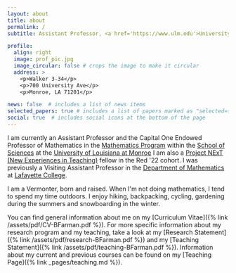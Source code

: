 ```yaml
---
layout: about
title: about
permalink: /
subtitle: Assistant Professor, <a href='https://www.ulm.edu'>University of Louisiana at Monroe</a>.

profile:
  align: right
  image: prof_pic.jpg
  image_circular: false # crops the image to make it circular
  address: >
    <p>Walker 3-34</p>
    <p>700 University Ave</p>
    <p>Monroe, LA 71201</p>

news: false  # includes a list of news items
selected_papers: true # includes a list of papers marked as "selected={true}"
social: true  # includes social icons at the bottom of the page
---
```


I am currently an Assistant Professor and the Capital One Endowed Professor of Mathematics in the [Mathematics Program](https://ulm.edu/math) within the [School of Sciences](https://www.ulm.edu/sciences/) at the [University of Louisiana at Monroe](https://ulm.edu)
I am also a [Project NExT (New Experiences in Teaching)](https://www.maa.org/programs-and-communities/professional-development/project-next) fellow in the Red '22 cohort.
I was previously a Visiting Assistant Professor in the [Department of Mathematics](http://math.lafayette.edu) at [Lafayette College](http://lafayette.edu).

I am a Vermonter, born and raised. When I'm not doing mathematics, I tend to spend my time outdoors. I enjoy hiking, backpacking, cycling, gardening during the summers and snowboarding in the winter.

You can find general information about me on my [Curriculum Vitae]({% link /assets/pdf/CV-BFarman.pdf %}). For more specific information about my research program and my teaching, take a look at my [Research Statement]({% link /assets/pdf/research-BFarman.pdf %}) and my [Teaching Statement]({% link /assets/pdf/teaching-BFarman.pdf %}). Information about my current and previous courses can be found on my [Teaching Page]({% link _pages/teaching.md %}).
